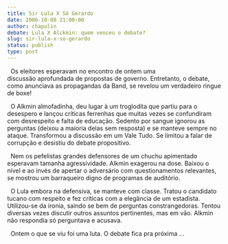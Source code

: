 ```yaml
---
title: Sir Lula X Sô Gerardo
date: 2006-10-08 21:00:00
author: chapulin
debate: Lula X Alckmin: quem venceu o debate?
slug: sir-lula-x-so-gerardo
status: publish 
type: post
---
```


  Os eleitores esperavam no encontro de ontem uma discussão aprofundada de propostas de governo. Entretanto, o debate, como anunciava as propagandas da Band, se revelou um verdadeiro ringue de boxe! 


  O Alkmin almofadinha, deu lugar à um troglodita que partiu para o desespero e lançou críticas ferrenhas que muitas vezes se confundiram com desrespeito e falta de educação. Sedento por sangue ignorou as perguntas (deixou a maioria delas sem resposta) e se manteve sempre no ataque. Transformou a discussão em um Vale Tudo. Se limitou a falar de corrupção e desistiu do debate propositivo. 


  Nem os pefelistas grandes defensores de um chuchu apimentado esperavam tamanha agressividade. Alkmin exagerou na dose. Baixou o nível e ao invés de apertar o adversário com questionamentos relevantes, se mostrou um barraqueiro digno de programas de auditório.


  O Lula embora na defensiva, se manteve com classe. Tratou o candidato tucano com respeito e fez críticas com a elegância de um estadista. Utilizou-se da ironia, saindo se bem de perguntas constrangedoras. Tentou diversas vezes discutir outros assuntos pertinentes, mas em vão. Alkmin não respondia só perguntava e acusava.


  Ontem o que se viu foi uma luta. O debate fica pra próxima ...


 


